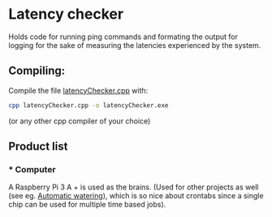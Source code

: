 # Latency checker
Holds code for running ping commands and formating the output for logging for the sake of measuring the latencies experienced by the system.

## Compiling:
Compile the file [latencyChecker.cpp](https://github.com/mantaur/iot/blob/main/latencyChecker/latencyChecker.cpp) with:
```bash
cpp latencyChecker.cpp -o latencyChecker.exe
```
(or any other cpp compiler of your choice)

## Product list
### * Computer
A Raspberry Pi 3 A + is used as the brains. (Used for other projects as well (see eg. [Automatic watering](https://github.com/mantaur/iot/blob/main/automaticWatering)), which is so nice about crontabs since a single chip can be used for multiple time based jobs).
